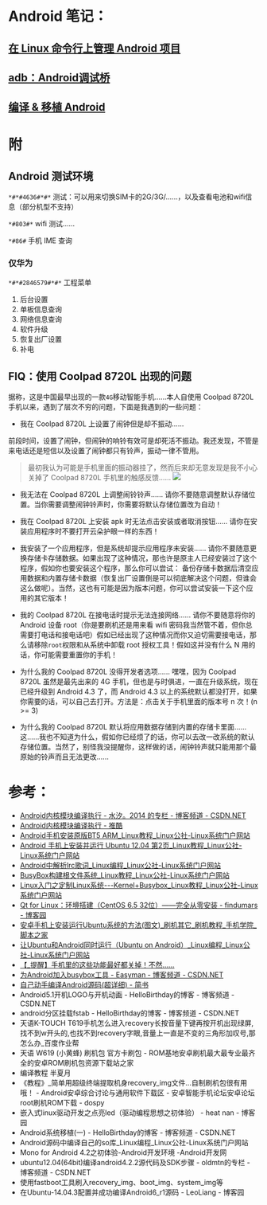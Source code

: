 <link href="../../css/style.css" rel="stylesheet" type="text/css" />

# Android 笔记：
## [在 Linux 命令行上管理 Android 项目](android/android_apk.md)
## [adb：Android调试桥](android/android_tools.md)
## [编译 & 移植 Android](android/compier_android.md)

# 附
## Android 测试环境

`*#*#4636#*#*` 测试：可以用来切换SIM卡的2G/3G/……，以及查看电池和wifi信息（部分机型不支持）

`*#803#*`  wifi 测试……

`*#86#` 手机 IME 查询

### 仅华为

`*#*#2846579#*#*` 工程菜单
1. 后台设置
2. 单板信息查询
3. 网络信息查询
4. 软件升级
5. 恢复出厂设置
6. 补电

## FIQ：使用 Coolpad 8720L 出现的问题

据称，这是中国最早出现的一款`4G`移动智能手机……本人自使用 Coolpad 8720L 手机以来，遇到了层次不穷的问题，下面是我遇到的一些问题：

+ 我在 Coolpad 8720L 上设置了闹钟但是却不振动……

 前段时间，设置了闹钟，但闹钟的响铃有效可是却死活不振动。我还发现，不管是来电话还是短信以及设置了闹钟都只有铃声，振动一律不管用。

>   最初我认为可能是手机里面的振动器挂了，然而后来却无意发现是我不小心关掉了 Coolpad 8720L 手机里的触感反馈……
![](http://upload-images.jianshu.io/upload_images/6357881-8b17fc550799f71a.png?imageMogr2/auto-orient/strip%7CimageView2/2/w/1240)

+ 我无法在 Coolpad 8720L 上调整闹铃铃声……
请你不要随意调整默认存储位置。当你需要调整闹钟铃声时，你需要将默认存储位置改为自动！

+ 我在 Coolpad 8720L 上安装 apk 时无法点击安装或者取消按钮……
请你在安装应用程序时不要打开云朵护眼一样的东西！

+ 我安装了一个应用程序，但是系统却提示应用程序未安装……
请你不要随意更换存储卡存储数据。如果出现了这种情况，那也许是原主人已经安装过了这个程序，假如你也要安装这个程序，那么你可以尝试： 
备份存储卡数据后清空应用数据和内置存储卡数据（恢复出厂设置倒是可以彻底解决这个问题，但谁会这么做呢）。当然，这也有可能是因为版本问题，你可以尝试安装一下这个应用的其它版本！

+ 我的 Coolpad 8720L 在接电话时提示无法连接网络……
请你不要随意将你的 Android 设备 root（你是要刷机还是用来看 wifi 密码我当然管不着，但你总需要打电话和接电话吧）假如已经出现了这种情况而你又迫切需要接电话，那么请移除`root`权限和从系统中卸载 root 授权工具！假如这并没有什么 N 用的话，你可能需要重置你的手机！

+ 为什么我的 Coolpad 8720L 没得开发者选项……
嘿嘿，因为 Coolpad 8720L 虽然是最先出来的 4G 手机，但也是与时俱进，一直在升级系统，现在已经升级到 Android 4.3 了，而 Android 4.3 以上的系统默认都没打开，如果你需要的话，可以自己去打开。方法是：点击关于手机里面的版本号 n 次！(n >= 3)

+ 为什么我的 Coolpad 8720L 默认将应用数据存储到内置的存储卡里面……
这……我也不知道为什么，假如你已经烦了的话，你可以去改一改系统的默认存储位置。当然了，别怪我没提醒你，这样做的话，闹钟铃声就只能用那个最原始的铃声而且无法更改……

# 参考：

+ [Android内核模块编译执行 - 水汐。2014 的专栏 - 博客频道 - CSDN.NET](http://blog.csdn.net/qq1084283172/article/details/56958136)
+ [Android内核模块编译执行 - 推酷](http://www.tuicool.com/articles/E3ARJzi)
+ [Android手机安装原版BT5 ARM_Linux教程_Linux公社-Linux系统门户网站](http://www.linuxidc.com/Linux/2012-08/67591.htm)
+ [Android 手机上安装并运行 Ubuntu 12.04 第2页_Linux教程_Linux公社-Linux系统门户网站](http://www.linuxidc.com/Linux/2013-05/84014p2.htm)
+ [Android中解析lrc歌词_Linux编程_Linux公社-Linux系统门户网站](http://www.linuxidc.com/Linux/2012-07/64755.htm)
+ [BusyBox构建根文件系统_Linux教程_Linux公社-Linux系统门户网站](http://www.linuxidc.com/Linux/2015-08/121320.htm)
+ [Linux入门之定制Linux系统---Kernel+Busybox_Linux教程_Linux公社-Linux系统门户网站](http://www.linuxidc.com/Linux/2014-04/99473.htm)
+ [Qt for Linux：环境搭建（CentOS 6.5 32位）——完全从零安装 - findumars - 博客园](http://www.cnblogs.com/findumars/p/5034623.html)
+ [安卓手机上安装运行Ubuntu系统的方法(图文)_刷机其它_刷机教程_手机学院_脚本之家](http://www.jb51.net/shuajijiaocheng/133097.html)
+ [让Ubuntu和Android同时运行（Ubuntu on Android）_Linux编程_Linux公社-Linux系统门户网站](http://www.linuxidc.com/Linux/2012-05/59599.htm)
+ [【_提醒】手机里的这些功能最好都关掉！不然......](http://www.360doc.com/content/16/0119/15/28041906_529100992.shtml)
+ [为Android加入busybox工具 - Easyman - 博客频道 - CSDN.NET](http://blog.csdn.net/liaoshengjiong/article/details/3957725)
+ [自己动手编译Android源码(超详细) - 简书](http://www.jianshu.com/p/367f0886e62b)
+ Android5.1开机LOGO与开机动画 - HelloBirthday的博客 - 博客频道 - CSDN.NET
+ android分区挂载fstab - HelloBirthday的博客 - 博客频道 - CSDN.NET
+ 天语K-TOUCH T619手机怎么进入recovery长按音量下键再按开机出现绿屏,找不到w开头的,也找不到recovery字眼,音量上一直是不变的三角形加叹号,那怎么办_百度作业帮
+ 天语 W619 (小黄蜂) 刷机包 官方卡刷包 - ROM基地安卓刷机最大最专业最齐全的安卓ROM刷机包资源下载站之家
+ 编译教程  半夏月
+ 《教程》_简单用超级终端提取机身recovery_img文件…自制刷机包很有用哦！ - Android安卓综合讨论与通用软件下载区 - 安卓智能手机论坛安卓论坛root刷机ROM下载 - dospy
+ 嵌入式linux驱动开发之点亮led（驱动编程思想之初体验） - heat nan - 博客园
+ Android系统移植(一) - HelloBirthday的博客 - 博客频道 - CSDN.NET
+ Android源码中编译自己的so库_Linux编程_Linux公社-Linux系统门户网站
+ Mono for Android 4.2之初体验-Android开发环境 -Android开发网
+ ubuntu12.04(64bit)编译android4.2.2源代码及SDK步骤 - oldmtn的专栏 - 博客频道 - CSDN.NET
+ 使用fastboot工具刷入recovery_img、boot_img、system_img等
+ 在Ubuntu-14.04.3配置并成功编译Android6_r1源码 - LeoLiang - 博客园
